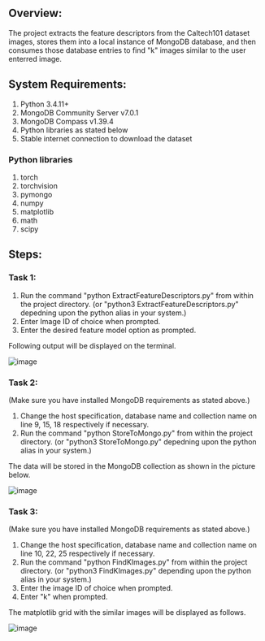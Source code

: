 ## Overview:

The project extracts the feature descriptors from the Caltech101 dataset images, stores them into a local instance of MongoDB database,
and then consumes those database entries to find "k" images similar to the user enterred image.


## System Requirements:

1. Python 3.4.11+
2. MongoDB Community Server v7.0.1
3. MongoDB Compass v1.39.4
4. Python libraries as stated below
5. Stable internet connection to download the dataset


### Python libraries

1. torch
2. torchvision
3. pymongo
4. numpy
5. matplotlib
6. math
7. scipy


## Steps:

### Task 1:

1. Run the command "python ExtractFeatureDescriptors.py" from within the project directory. (or "python3 ExtractFeatureDescriptors.py" depedning upon the python alias in your system.)
2. Enter Image ID of choice when prompted.
3. Enter the desired feature model option as prompted.

Following output will be displayed on the terminal.

![image](https://github.com/pranavbrkr/Image-Feature-Extractor-and-Similarity-Finder/assets/31160043/05a7d860-ffb1-4afd-872b-c51fa687a987)


### Task 2:

(Make sure you have installed MongoDB requirements as stated above.)
1. Change the host specification, database name and collection name on line 9, 15, 18 respectively if necessary.
2. Run the command "python StoreToMongo.py" from within the project directory. (or "python3 StoreToMongo.py" depedning upon the python alias in your system.)

The data will be stored in the MongoDB collection as shown in the picture below.

![image](https://github.com/pranavbrkr/Image-Feature-Extractor-and-Similarity-Finder/assets/31160043/5a2894b8-4c31-4b7a-9cf0-8054ca424974)


### Task 3:

(Make sure you have installed MongoDB requirements as stated above.)
1. Change the host specification, database name and collection name on line 10, 22, 25 respectively if necessary.
2. Run the command "python FindKImages.py" from within the project directory. (or "python3 FindKImages.py" depending upon the python alias in your system.)
3. Enter the image ID of choice when prompted.
4. Enter "k" when prompted.

The matplotlib grid with the similar images will be displayed as follows.

![image](https://github.com/pranavbrkr/Image-Feature-Extractor-and-Similarity-Finder/assets/31160043/fd987af4-02ed-4dfb-8a1d-a84ceb8aebaf)

